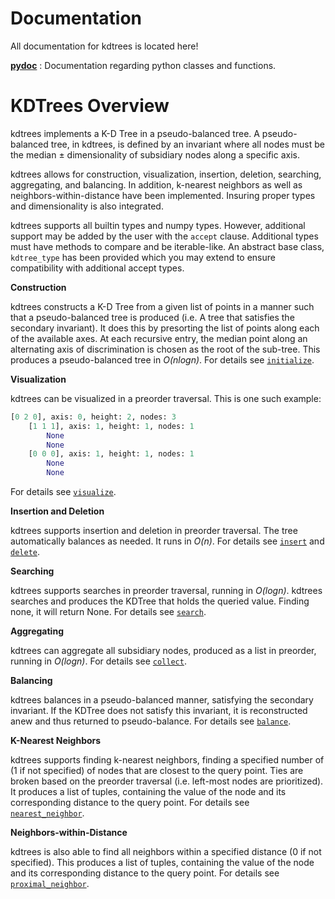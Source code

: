 # Documentation

All documentation for kdtrees is located here!

[**pydoc**](https://github.com/paradoxysm/kdtrees/tree/0.1.7/doc/pydoc) : Documentation regarding python classes and functions.

# KDTrees Overview

kdtrees implements a K-D Tree in a pseudo-balanced tree. A pseudo-balanced tree, in kdtrees, is defined by an invariant where all nodes must be the median ± dimensionality of subsidiary nodes along a specific axis.

kdtrees allows for construction, visualization, insertion, deletion, searching, aggregating, and balancing. In addition, k-nearest neighbors as well as neighbors-within-distance have been implemented. Insuring proper types and dimensionality is also integrated.

kdtrees supports all builtin types and numpy types. However, additional support may be added by the user with the `accept` clause. Additional types must have methods to compare and be iterable-like. An abstract base class, `kdtree_type` has been provided which you may extend to ensure compatibility with additional accept types.

**Construction**

kdtrees constructs a K-D Tree from a given list of points in a manner such that a pseudo-balanced tree is produced (i.e. A tree that satisfies the secondary invariant). It does this by presorting the list of points along each of the available axes. At each recursive entry, the median point along an alternating axis of discrimination is chosen as the root of the sub-tree. This produces a pseudo-balanced tree in *O(nlogn)*. For details see [`initialize`](https://github.com/paradoxysm/kdtrees/blob/0.1.7/doc/pydoc/doc_kdtree.md#initialize).

**Visualization**

kdtrees can be visualized in a preorder traversal. This is one such example:

```python
[0 2 0], axis: 0, height: 2, nodes: 3
	[1 1 1], axis: 1, height: 1, nodes: 1
		None
		None
	[0 0 0], axis: 1, height: 1, nodes: 1
		None
		None
```
For details see [`visualize`](https://github.com/paradoxysm/kdtrees/blob/0.1.7/doc/pydoc/doc_kdtree.md#visualize).

**Insertion and Deletion**

kdtrees supports insertion and deletion in preorder traversal. The tree automatically balances as needed. It runs in *O(n)*. For details see [`insert`](https://github.com/paradoxysm/kdtrees/blob/0.1.7/doc/pydoc/doc_kdtree.md#insert) and [`delete`](https://github.com/paradoxysm/kdtrees/blob/0.1.7/doc/pydoc/doc_kdtree.md#delete).

**Searching**

kdtrees supports searches in preorder traversal, running in *O(logn)*. kdtrees searches and produces the KDTree that holds the queried value. Finding none, it will return None. For details see [`search`](https://github.com/paradoxysm/kdtrees/blob/0.1.7/doc/pydoc/doc_kdtree.md#search).

**Aggregating**

kdtrees can aggregate all subsidiary nodes, produced as a list in preorder, running in *O(logn)*. For details see [`collect`](https://github.com/paradoxysm/kdtrees/blob/0.1.7/doc/pydoc/doc_kdtree.md#collect).

**Balancing**

kdtrees balances in a pseudo-balanced manner, satisfying the secondary invariant. If the KDTree does not satisfy this invariant, it is reconstructed anew and thus returned to pseudo-balance. For details see [`balance`](https://github.com/paradoxysm/kdtrees/blob/0.1.7/doc/pydoc/doc_kdtree.md#balance).

**K-Nearest Neighbors**

kdtrees supports finding k-nearest neighbors, finding a specified number of (1 if not specified) of nodes that are closest to the query point. Ties are broken based on the preorder traversal (i.e. left-most nodes are prioritized). It produces a list of tuples, containing the value of the node and its corresponding distance to the query point. For details see [`nearest_neighbor`](https://github.com/paradoxysm/kdtrees/blob/0.1.7/doc/pydoc/doc_kdtree.md#nearest_neighbor).

**Neighbors-within-Distance**

kdtrees is also able to find all neighbors within a specified distance (0 if not specified). This produces a list of tuples, containing the value of the node and its corresponding distance to the query point. For details see [`proximal_neighbor`](https://github.com/paradoxysm/kdtrees/blob/0.1.7/doc/pydoc/doc_kdtree.md#proximal_neighbor).
